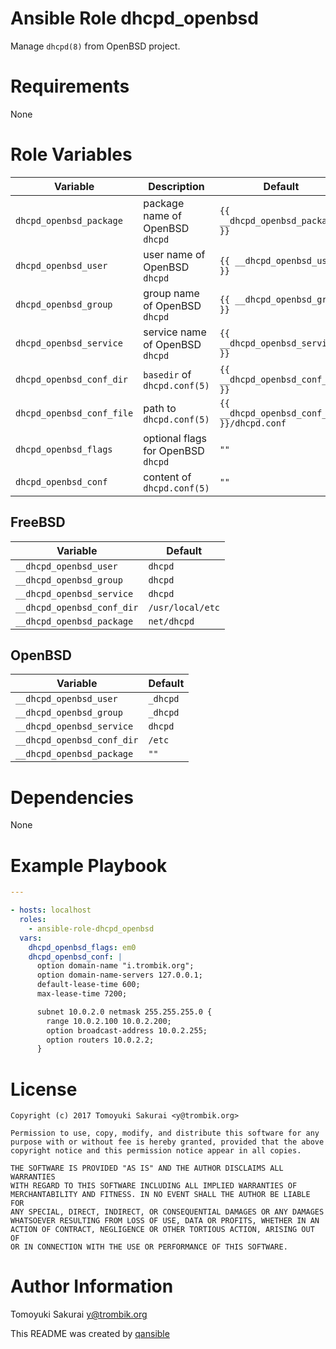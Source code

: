 # Ansible Role dhcpd_openbsd

Manage `dhcpd(8)` from OpenBSD project.

# Requirements

None

# Role Variables

| Variable | Description | Default |
|----------|-------------|---------|
| `dhcpd_openbsd_package` | package name of OpenBSD `dhcpd` | `{{ __dhcpd_openbsd_package }}` |
| `dhcpd_openbsd_user` | user name of OpenBSD `dhcpd` | `{{ __dhcpd_openbsd_user }}` |
| `dhcpd_openbsd_group` | group name of OpenBSD `dhcpd` | `{{ __dhcpd_openbsd_group }}` |
| `dhcpd_openbsd_service` | service name of OpenBSD `dhcpd` | `{{ __dhcpd_openbsd_service }}` |
| `dhcpd_openbsd_conf_dir` | `basedir` of `dhcpd.conf(5)` | `{{ __dhcpd_openbsd_conf_dir }}` |
| `dhcpd_openbsd_conf_file` | path to `dhcpd.conf(5)` | `{{ __dhcpd_openbsd_conf_dir }}/dhcpd.conf` |
| `dhcpd_openbsd_flags` | optional flags for OpenBSD `dhcpd` | `""` |
| `dhcpd_openbsd_conf` | content of `dhcpd.conf(5)` | `""` |

## FreeBSD

| Variable | Default |
|----------|---------|
| `__dhcpd_openbsd_user` | `dhcpd` |
| `__dhcpd_openbsd_group` | `dhcpd` |
| `__dhcpd_openbsd_service` | `dhcpd` |
| `__dhcpd_openbsd_conf_dir` | `/usr/local/etc` |
| `__dhcpd_openbsd_package` | `net/dhcpd` |

## OpenBSD

| Variable | Default |
|----------|---------|
| `__dhcpd_openbsd_user` | `_dhcpd` |
| `__dhcpd_openbsd_group` | `_dhcpd` |
| `__dhcpd_openbsd_service` | `dhcpd` |
| `__dhcpd_openbsd_conf_dir` | `/etc` |
| `__dhcpd_openbsd_package` | `""` |

# Dependencies

None

# Example Playbook

```yaml
---

- hosts: localhost
  roles:
    - ansible-role-dhcpd_openbsd
  vars:
    dhcpd_openbsd_flags: em0
    dhcpd_openbsd_conf: |
      option domain-name "i.trombik.org";
      option domain-name-servers 127.0.0.1;
      default-lease-time 600;
      max-lease-time 7200;

      subnet 10.0.2.0 netmask 255.255.255.0 {
        range 10.0.2.100 10.0.2.200;
        option broadcast-address 10.0.2.255;
        option routers 10.0.2.2;
      }
```

# License

```
Copyright (c) 2017 Tomoyuki Sakurai <y@trombik.org>

Permission to use, copy, modify, and distribute this software for any
purpose with or without fee is hereby granted, provided that the above
copyright notice and this permission notice appear in all copies.

THE SOFTWARE IS PROVIDED "AS IS" AND THE AUTHOR DISCLAIMS ALL WARRANTIES
WITH REGARD TO THIS SOFTWARE INCLUDING ALL IMPLIED WARRANTIES OF
MERCHANTABILITY AND FITNESS. IN NO EVENT SHALL THE AUTHOR BE LIABLE FOR
ANY SPECIAL, DIRECT, INDIRECT, OR CONSEQUENTIAL DAMAGES OR ANY DAMAGES
WHATSOEVER RESULTING FROM LOSS OF USE, DATA OR PROFITS, WHETHER IN AN
ACTION OF CONTRACT, NEGLIGENCE OR OTHER TORTIOUS ACTION, ARISING OUT OF
OR IN CONNECTION WITH THE USE OR PERFORMANCE OF THIS SOFTWARE.
```

# Author Information

Tomoyuki Sakurai <y@trombik.org>

This README was created by [qansible](https://github.com/trombik/qansible)
